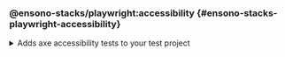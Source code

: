 <!-- markdownlint-disable MD041 -->

### @ensono-stacks/playwright:accessibility {#ensono-stacks-playwright-accessibility}

<details>
<summary>Adds axe accessibility tests to your test project</summary>

The _accessibility_ generator installs [`@axe-core/playwright`](https://github.com/dequelabs/axe-core-npm/blob/develop/packages/playwright/README.md) and configures an example accessibility test

## Usage

```bash
nx g @ensono-stacks/playwright:accessibility
```

### Command line arguments

The following command line arguments are available:

| Option       | Description                                                | Type   |
| ------------ | ---------------------------------------------------------- | ------ |
| --project -p | The name of the test project to add accessibility tests to | string |

### Generator Output

Scaffolding accessibility testing will add two dependencies to the `package.json`:

1. [`@axe-core/playwright`](https://github.com/dequelabs/axe-core-npm/blob/develop/packages/playwright/README.md) - The accessibility test engine
2. [`axe-result-pretty-print`](https://www.npmjs.com/package/axe-result-pretty-print) - Result formatter

Additionally, an example accessibility test will be generated, showcasing how to utilise both _axe_ and _axe-result-pretty-print_ to scan your application for accessibility violations:

```text title="Generated files"
.
├── apps
│   ├── <app-name>-e2e
│   │   ├── src
│   │   │   ├── axe-accessibility.spec.ts #Example accessibility test using playwright
└──────────
```

:::note

Visit the [`Accessibility Testing`](../../testing/testing_in_nx/playwright_accessibility_testing.md) documentation for further details!

:::

</details>

